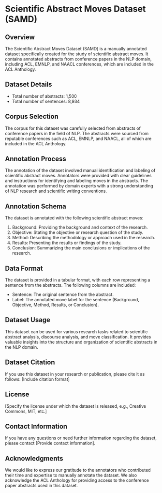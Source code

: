 # Scientific Abstract Moves Dataset (SAMD)

## Overview
The Scientific Abstract Moves Dataset (SAMD) is a manually annotated dataset specifically created for the study of scientific abstract moves. It contains annotated abstracts from conference papers in the NLP domain, including ACL, EMNLP, and NAACL conferences, which are included in the ACL Anthology.

## Dataset Details
- Total number of abstracts: 1,500
- Total number of sentences: 8,934

## Corpus Selection
The corpus for this dataset was carefully selected from abstracts of conference papers in the field of NLP. The abstracts were sourced from reputable conferences such as ACL, EMNLP, and NAACL, all of which are included in the ACL Anthology.

## Annotation Process
The annotation of the dataset involved manual identification and labeling of scientific abstract moves. Annotators were provided with clear guidelines and instructions for identifying and labeling moves in the abstracts. The annotation was performed by domain experts with a strong understanding of NLP research and scientific writing conventions.

## Annotation Schema
The dataset is annotated with the following scientific abstract moves:
1. Background: Providing the background and context of the research.
2. Objective: Stating the objective or research question of the study.
3. Method: Describing the methodology or approach used in the research.
4. Results: Presenting the results or findings of the study.
5. Conclusion: Summarizing the main conclusions or implications of the research.

## Data Format
The dataset is provided in a tabular format, with each row representing a sentence from the abstracts. The following columns are included:
- Sentence: The original sentence from the abstract.
- Label: The annotated move label for the sentence (Background, Objective, Method, Results, or Conclusion).

## Dataset Usage
This dataset can be used for various research tasks related to scientific abstract analysis, discourse analysis, and move classification. It provides valuable insights into the structure and organization of scientific abstracts in the NLP domain.

## Dataset Citation
If you use this dataset in your research or publication, please cite it as follows:
[Include citation format]

## License
[Specify the license under which the dataset is released, e.g., Creative Commons, MIT, etc.]

## Contact Information
If you have any questions or need further information regarding the dataset, please contact [Provide contact information].

## Acknowledgments
We would like to express our gratitude to the annotators who contributed their time and expertise to manually annotate the dataset. We also acknowledge the ACL Anthology for providing access to the conference paper abstracts used in this dataset.






